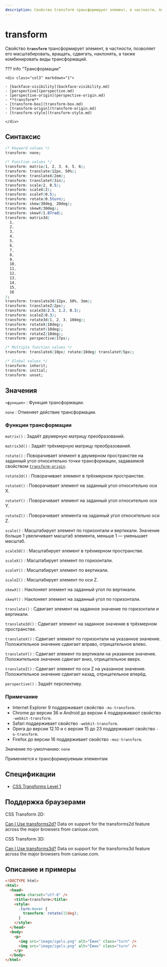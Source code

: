 ```yaml
---
description: Свойство transform трансформирует элемент, в частности, позволяет его масштабировать, вращать, сдвигать, наклонять, а также комбинировать виды трансформаций
---
```


# transform

Свойство **`transform`** трансформирует элемент, в частности, позволяет его масштабировать, вращать, сдвигать, наклонять, а также комбинировать виды трансформаций.

??? info "Трансформации"

    <div class="col3" markdown="1">

    - [backface-visibility](backface-visibility.md)
    - [perspective](perspective.md)
    - [perspective-origin](perspective-origin.md)
    - **transform**
    - [transform-box](transform-box.md)
    - [transform-origin](transform-origin.md)
    - [transform-style](transform-style.md)

    </div>

## Синтаксис

```css
/* Keyword values */
transform: none;

/* Function values */
transform: matrix(1, 2, 3, 4, 5, 6);
transform: translate(12px, 50%);
transform: translateX(2em);
transform: translateY(3in);
transform: scale(2, 0.5);
transform: scaleX(2);
transform: scaleY(0.5);
transform: rotate(0.5turn);
transform: skew(30deg, 20deg);
transform: skewX(30deg);
transform: skewY(1.07rad);
transform: matrix3d(
  1,
  2,
  3,
  4,
  5,
  6,
  7,
  8,
  9,
  10,
  11,
  12,
  13,
  14,
  15,
  16
);
transform: translate3d(12px, 50%, 3em);
transform: translateZ(2px);
transform: scale3d(2.5, 1.2, 0.3);
transform: scaleZ(0.3);
transform: rotate3d(1, 2, 3, 10deg);
transform: rotateX(10deg);
transform: rotateY(10deg);
transform: rotateZ(10deg);
transform: perspective(17px);

/* Multiple function values */
transform: translateX(10px) rotate(10deg) translateY(5px);

/* Global values */
transform: inherit;
transform: initial;
transform: unset;
```

## Значения

`<функция>`
: Функция трансформации.

`none`
: Отменяет действие трансформации.

### Функции трансформации

`matrix()`
: Задаёт двумерную матрицу преобразований.

`matrix3d()`
: Задаёт трёхмерную матрицу преобразований.

`rotate()`
: Поворачивает элемент в двумерном пространстве на заданный угол относительно точки трансформации, задаваемой свойством [`transform-origin`](transform-origin.md).

`rotate3d()`
: Поворачивает элемент в трёхмерном пространстве.

`rotateX()`
: Поворачивает элемент на заданный угол относительно оси X.

`rotateY()`
: Поворачивает элемент на заданный угол относительно оси Y.

`rotateZ()`
: Поворачивает элемента на заданный угол относительно оси Z.

`scale()`
: Масштабирует элемент по горизонтали и вертикали. Значение больше 1 увеличивает масштаб элемента, меньше 1 — уменьшает масштаб.

`scale3d()`
: Масштабирует элемент в трёхмерном пространстве.

`scaleX()`
: Масштабирует элемент по горизонтали.

`scaleY()`
: Масштабирует элемент по вертикали.

`scaleZ()`
: Масштабирует элемент по оси Z.

`skewX()`
: Наклоняет элемент на заданный угол по вертикали.

`skewY()`
: Наклоняет элемент на заданный угол по горизонтали.

`translate()`
: Сдвигает элемент на заданное значение по горизонтали и вертикали.

`translate3d()`
: Сдвигает элемент на заданное значение в трёхмерном пространстве.

`translateX()`
: Сдвигает элемент по горизонтали на указанное значение. Положительное значение сдвигает вправо, отрицательное влево.

`translateY()`
: Сдвигает элемент по вертикали на указанное значение. Положительное значение сдвигает вниз, отрицательное вверх.

`translateZ()`
: Сдвигает элемент по оси Z на указанное значение. Положительное значение сдвигает назад, отрицательное вперёд.

`perspective()`
: Задаёт перспективу.

### Примечание

- Internet Explorer 9 поддерживает свойство `-ms-transform`.
- Chrome до версии 36 и Android до версии 4 поддерживают свойство `-webkit-transform`.
- Safari поддерживает свойство `-webkit-transform`.
- Opera до версии 12.10 и с версии 15 до 23 поддерживает свойство `-o-transform`.
- Firefox до версии 16 поддерживает свойство `-moz-transform`.

Значение по-умолчанию: `none`

Применяется к трансформируемым элементам

## Спецификации

- [CSS Transforms Level 1](http://dev.w3.org/csswg/css-transforms/#transform)

## Поддержка браузерами

CSS Transform 2D:

<p class="ciu_embed" data-feature="transforms2d" data-periods="future_1,current,past_1,past_2">
  <a href="http://caniuse.com/#feat=transforms2d">Can I Use transforms2d?</a> Data on support for the transforms2d feature across the major browsers from caniuse.com.
</p>

CSS Transform 3D:

<p class="ciu_embed" data-feature="transforms3d" data-periods="future_1,current,past_1,past_2">
  <a href="http://caniuse.com/#feat=transforms3d">Can I Use transforms3d?</a> Data on support for the transforms3d feature across the major browsers from caniuse.com.
</p>

## Описание и примеры

```html
<!DOCTYPE html>
<html>
  <head>
    <meta charset="utf-8" />
    <title>transform</title>
    <style>
      .turn:hover {
        transform: rotate(15deg);
      }
    </style>
  </head>
  <body>
    <p>
      <img src="image/igels.png" alt="Ёжик" class="turn" />
      <img src="image/igels.png" alt="Ёжик" class="turn" />
    </p>
  </body>
</html>
```
